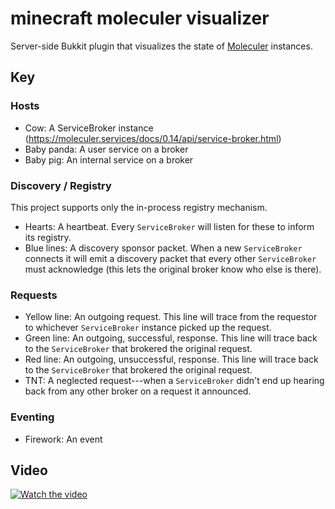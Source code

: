 # minecraft moleculer visualizer

Server-side Bukkit plugin that visualizes the state of
[Moleculer](https://moleculer.services) instances.

## Key

### Hosts

- Cow: A ServiceBroker instance (https://moleculer.services/docs/0.14/api/service-broker.html)
- Baby panda: A user service on a broker
- Baby pig: An internal service on a broker

### Discovery / Registry

This project supports only the in-process registry mechanism.

- Hearts: A heartbeat. Every `ServiceBroker` will listen for these to inform its registry.
- Blue lines: A discovery sponsor packet. When a new `ServiceBroker` connects it will emit a discovery packet that every other `ServiceBroker` must acknowledge (this lets the original broker know who else is there).

### Requests

- Yellow line: An outgoing request. This line will trace from the requestor to whichever `ServiceBroker` instance picked up the request.
- Green line: An outgoing, successful, response. This line will trace back to the `ServiceBroker` that brokered the original request.
- Red line: An outgoing, unsuccessful, response. This line will trace back to the `ServiceBroker` that brokered the original request.
- TNT: A neglected request---when a `ServiceBroker` didn't end up hearing back from any other broker on a request it announced.

### Eventing

- Firework: An event

## Video

[![Watch the video](https://i.ytimg.com/vi/atvKUGFIDAo/hqdefault.jpg)](https://www.youtube.com/watch?v=atvKUGFIDAo)
